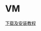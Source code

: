 # VM

[下载及安装教程](https://blog.csdn.net/hao5119266/article/details/89198275#%E4%B8%80%E3%80%81VMware%E5%AE%98%E6%96%B9%E4%B8%8B%E8%BD%BD)

